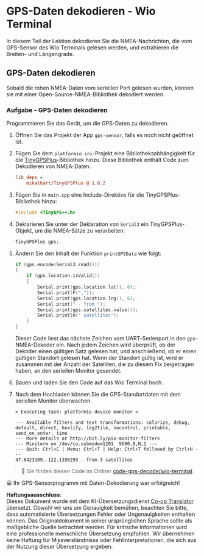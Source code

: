 <!--
CO_OP_TRANSLATOR_METADATA:
{
  "original_hash": "fbbcf96a9b63ccd661db98bbf854bb06",
  "translation_date": "2025-08-25T23:03:02+00:00",
  "source_file": "3-transport/lessons/1-location-tracking/wio-terminal-gps-decode.md",
  "language_code": "de"
}
-->
# GPS-Daten dekodieren - Wio Terminal

In diesem Teil der Lektion dekodieren Sie die NMEA-Nachrichten, die vom GPS-Sensor des Wio Terminals gelesen werden, und extrahieren die Breiten- und Längengrade.

## GPS-Daten dekodieren

Sobald die rohen NMEA-Daten vom seriellen Port gelesen wurden, können sie mit einer Open-Source-NMEA-Bibliothek dekodiert werden.

### Aufgabe - GPS-Daten dekodieren

Programmieren Sie das Gerät, um die GPS-Daten zu dekodieren.

1. Öffnen Sie das Projekt der App `gps-sensor`, falls es noch nicht geöffnet ist.

1. Fügen Sie dem `platformio.ini`-Projekt eine Bibliotheksabhängigkeit für die [TinyGPSPlus](https://github.com/mikalhart/TinyGPSPlus)-Bibliothek hinzu. Diese Bibliothek enthält Code zum Dekodieren von NMEA-Daten.

    ```ini
    lib_deps =
        mikalhart/TinyGPSPlus @ 1.0.2
    ```

1. Fügen Sie in `main.cpp` eine Include-Direktive für die TinyGPSPlus-Bibliothek hinzu:

    ```cpp
    #include <TinyGPS++.h>
    ```

1. Deklarieren Sie unter der Deklaration von `Serial3` ein TinyGPSPlus-Objekt, um die NMEA-Sätze zu verarbeiten:

    ```cpp
    TinyGPSPlus gps;
    ```

1. Ändern Sie den Inhalt der Funktion `printGPSData` wie folgt:

    ```cpp
    if (gps.encode(Serial3.read()))
    {
        if (gps.location.isValid())
        {
            Serial.print(gps.location.lat(), 6);
            Serial.print(F(","));
            Serial.print(gps.location.lng(), 6);
            Serial.print(" - from ");
            Serial.print(gps.satellites.value());
            Serial.println(" satellites");
        }
    }
    ```

    Dieser Code liest das nächste Zeichen vom UART-Serienport in den `gps`-NMEA-Dekoder ein. Nach jedem Zeichen wird überprüft, ob der Dekoder einen gültigen Satz gelesen hat, und anschließend, ob er einen gültigen Standort gelesen hat. Wenn der Standort gültig ist, wird er zusammen mit der Anzahl der Satelliten, die zu diesem Fix beigetragen haben, an den seriellen Monitor gesendet.

1. Bauen und laden Sie den Code auf das Wio Terminal hoch.

1. Nach dem Hochladen können Sie die GPS-Standortdaten mit dem seriellen Monitor überwachen.

    ```output
    > Executing task: platformio device monitor <
    
    --- Available filters and text transformations: colorize, debug, default, direct, hexlify, log2file, nocontrol, printable, send_on_enter, time
    --- More details at http://bit.ly/pio-monitor-filters
    --- Miniterm on /dev/cu.usbmodem1201  9600,8,N,1 ---
    --- Quit: Ctrl+C | Menu: Ctrl+T | Help: Ctrl+T followed by Ctrl+H ---
    47.6423109,-122.1390293 - from 3 satellites
    ```

> 💁 Sie finden diesen Code im Ordner [code-gps-decode/wio-terminal](../../../../../3-transport/lessons/1-location-tracking/code-gps-decode/wio-terminal).

😀 Ihr GPS-Sensorprogramm mit Daten-Dekodierung war erfolgreich!

**Haftungsausschluss**:  
Dieses Dokument wurde mit dem KI-Übersetzungsdienst [Co-op Translator](https://github.com/Azure/co-op-translator) übersetzt. Obwohl wir uns um Genauigkeit bemühen, beachten Sie bitte, dass automatisierte Übersetzungen Fehler oder Ungenauigkeiten enthalten können. Das Originaldokument in seiner ursprünglichen Sprache sollte als maßgebliche Quelle betrachtet werden. Für kritische Informationen wird eine professionelle menschliche Übersetzung empfohlen. Wir übernehmen keine Haftung für Missverständnisse oder Fehlinterpretationen, die sich aus der Nutzung dieser Übersetzung ergeben.